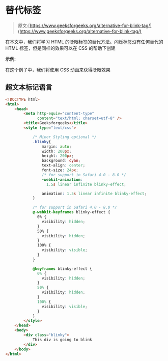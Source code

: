 # 替代<blink>标签</blink>

> 原文:[https://www.geeksforgeeks.org/alternative-for-blink-tag/](https://www.geeksforgeeks.org/alternative-for-blink-tag/)

在本文中，我们将学习 HTML 的眨眼标签的替代方法。闪烁标签没有任何替代的 HTML 标签，但是同样的效果可以在 CSS 的帮助下创建

**示例:**

在这个例子中，我们将使用 CSS 动画来获得眨眼效果

## 超文本标记语言

```html
<!DOCTYPE html>
<html>
    <head>
        <meta http-equiv="content-type"
              content="text/html; charset=utf-8" />
        <title>Geeksforgeeks</title>
        <style type="text/css">

            /* Minor Styling optional */
            .blinky{
                margin: auto;
                width: 200px;
                height: 200px;
                background: cyan;
                text-align: center;
                font-size: 24px;
                /* for support in Safari 4.0 - 8.0 */
                -webkit-animation:
                  1.5s linear infinite blinky-effect;

                animation: 1.5s linear infinite blinky-effect;
            }

            /* for support in Safari 4.0 - 8.0 */
            @-webkit-keyframes blinky-effect {
              0% {
                visibility: hidden;
              }
              50% {
                visibility: hidden;
              }
              100% {
                visibility: visible;
              }
            }

            @keyframes blinky-effect {
              0% {
                visibility: hidden;
              }
              50% {
                visibility: hidden;
              }
              100% {
                visibility: visible;
              }
            }
        </style>
    </head>
    <body>
        <div class="blinky">
            This div is going to blink
        </div>
    </body>
</html>
```